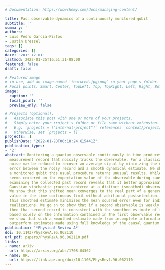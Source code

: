 ```yaml
---
# Documentation: https://wowchemy.com/docs/managing-content/

title: Past observable dynamics of a continuously monitored qubit
subtitle: ''
summary: ''
authors:
- Luis Pedro Garcı́a-Pintos
- Justin Dressel
tags: []
categories: []
date: '2017-12-01'
lastmod: 2022-01-25T16:51:31-08:00
featured: false
draft: false

# Featured image
# To use, add an image named `featured.jpg/png` to your page's folder.
# Focal points: Smart, Center, TopLeft, Top, TopRight, Left, Right, BottomLeft, Bottom, BottomRight.
image:
  caption: ''
  focal_point: ''
  preview_only: false

# Projects (optional).
#   Associate this post with one or more of your projects.
#   Simply enter your project's folder or file name without extension.
#   E.g. `projects = ["internal-project"]` references `content/project/deep-learning/index.md`.
#   Otherwise, set `projects = []`.
projects: []
publishDate: '2022-01-28T00:18:24.815441Z'
publication_types:
- '2'
abstract: Monitoring a quantum observable continuously in time produces a stochastic
  measurement record that noisily tracks the observable. For a classical process such
  noise may be reduced to recover an average signal by minimizing the mean squared
  error between the noisy record and a smooth dynamical estimate. We show that for
  a monitored qubit this usual procedure returns unusual results. While the record
  seems centered on the expectation value of the observable during causal generation,
  examining the collected past record reveals that it better approximates a moving-mean
  Gaussian stochastic process centered at a distinct (smoothed) observable estimate.
  We show that this shifted mean converges to the real part of a generalized weak
  value in the time-continuous limit without additional postselection. We verify that
  this smoothed estimate minimizes the mean squared error even for individual measurement
  realizations. We go on to show that if a second observable is weakly monitored concurrently,
  then that second record is consistent with the smoothed estimate of the second observable
  based solely on the information contained in the first observable record. Moreover,
  we show that such a smoothed estimate made from incomplete information can still
  outperform estimates made using full knowledge of the causal quantum state.
publication: '*Physical Review A*'
doi: 10.1103/PhysRevA.96.062110
url_pdf: papers/PhysRevA.96.062110.pdf
links:
- name: arXiv
  url: https://arxiv.org/abs/1708.04362
- name: URL
  url: https://link.aps.org/doi/10.1103/PhysRevA.96.062110
---
```

